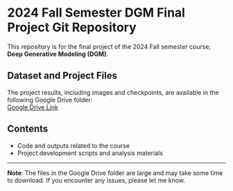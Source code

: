 # 2024 Fall Semester DGM Final Project Git Repository

This repository is for the final project of the 2024 Fall semester course, **Deep Generative Modeling (DGM)**.

## Dataset and Project Files

The project results, including images and checkpoints, are available in the following Google Drive folder:  
[Google Drive Link](https://drive.google.com/drive/folders/18fF-9-5ue96bmA7zg7psDRCWYCUB1ZiT?usp=sharing)

## Contents
- Code and outputs related to the course
- Project development scripts and analysis materials

---

**Note**: The files in the Google Drive folder are large and may take some time to download. If you encounter any issues, please let me know.
